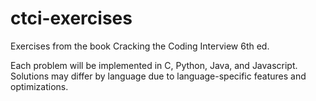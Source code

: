 # ctci-exercises
Exercises from the book Cracking the Coding Interview 6th ed.

Each problem will be implemented in C, Python, Java, and Javascript. Solutions may differ by language due to language-specific features and optimizations.
